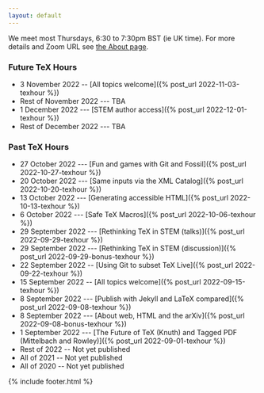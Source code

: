 ```yaml
---
layout: default
---
```


We meet most Thursdays, 6:30 to 7:30pm BST (ie UK time). For more details and Zoom URL see [the About page](about).

### Future TeX Hours


- 3 November 2022 -- [All topics welcome]({% post_url 2022-11-03-texhour %})
- Rest of November 2022 --- TBA
- 1 December 2022 --- [STEM author access]({% post_url 2022-12-01-texhour %})
- Rest of December 2022 --- TBA

### Past TeX Hours

- 27 October 2022 --- [Fun and games with Git and Fossil]({% post_url 2022-10-27-texhour %})
- 20 October 2022 --- [Same inputs via the XML Catalog]({% post_url 2022-10-20-texhour %})
- 13 October 2022 --- [Generating accessible HTML]({% post_url 2022-10-13-texhour %})
- 6 October 2022 --- [Safe TeX Macros]({% post_url 2022-10-06-texhour %})
- 29 September 2022 --- [Rethinking TeX in STEM (talks)]({% post_url 2022-09-29-texhour %})
- 29 September 2022 --- [Rethinking TeX in STEM (discussion)]({% post_url 2022-09-29-bonus-texhour %})
- 22 September 2022 -- [Using Git to subset TeX Live]({% post_url 2022-09-22-texhour %})
- 15 September 2022 -- [All topics welcome]({% post_url 2022-09-15-texhour %})
- 8 September 2022 --- [Publish with Jekyll and LaTeX compared]({% post_url 2022-09-08-texhour %})
- 8 September 2022 --- [About web, HTML and the arXiv]({% post_url 2022-09-08-bonus-texhour %})
- 1 September 2022 --- [The Future of TeX (Knuth) and Tagged PDF (Mittelbach and Rowley)]({% post_url 2022-09-01-texhour %})
- Rest of 2022 -- Not yet published
- All of 2021 -- Not yet published
- All of 2020 -- Not yet published

{% include footer.html %}